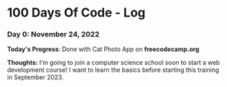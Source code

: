 # 100 Days Of Code - Log

### Day 0: November 24, 2022 

**Today's Progress**: Done with Cat Photo App on **freecodecamp.org**

**Thoughts:** I'm going to join a computer science school soon to start a web development course! I want to learn the basics before starting this training in September 2023.

